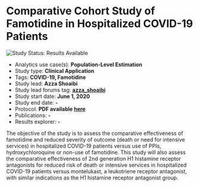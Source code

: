 Comparative Cohort Study of Famotidine in Hospitalized COVID-19 Patients
========================================================================

<img src="https://img.shields.io/badge/Study%20Status-Results%20Available-yellow.svg" alt="Study Status: Results Available"> 

- Analytics use case(s): **Population-Level Estimation** 
- Study type: **Clinical Application** 
- Tags: **COVID-19, Famotidine**
- Study lead: **Azza Shoaibi**
- Study lead forums tag: **[azza_shoaibi](https://forums.ohdsi.org/u/azza_shoaibi/)**
- Study start date: **June 1, 2020**
- Study end date: **-**
- Protocol: **PDF available [here](https://github.com/ohdsi-studies/Covid19EstimationFamotidine/tree/master/Protocol)**
- Publications: **-**
- Results explorer: **-**

The objective of the study is to assess the comparative effectiveness of famotidine and reduced severity of outcome (death or need for intensive services) in hospitalized COVID-19 patients versus use of PPIs, hydroxychloroquine or non-use of famotidine.  This study will also assess the comparative effectiveness of 2nd generation H1 histamine receptor antagonists for reduced risk of death or intensive services in hospitalized COVID-19 patients versus montelukast, a leukotriene receptor antagonist, with similar indications as the H1 histamine receptor antagonist group. 

